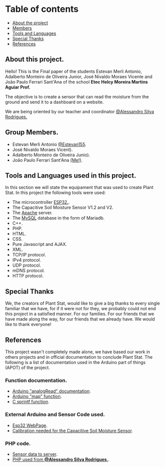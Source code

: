 # Table of contents

- [About the project](#about)
- [Members](#members)
- [Tools and Languages](#tools)
- [Special Thanks](#thanks)
- [References](#refs)

## <a id="about">About this project.</a>

Hello! This is the Final paper of the students Estevan Merli Antonio, Adalberto Monteiro de Oliveira Junior, José Nivaldo Moraes Vicente and João Paulo Ferrari Sant'Ana of the school **Etec Helcy Moreira Martins Aguiar Prof.**

The objective is to create a sensor that can read the moisture from the ground and send it to a dashboard on a website.

We are being oriented by our teacher and coordinator [@Alessandro Silva Rodrigues.](https://github.com/Alesr50)
## <a id="members">Group Members.</a>

- Estevan Merli Antonio [@Estevan155](https://github.com/Estevan155).
- José Nivaldo Moraes Vicent).
- Adalberto Monteiro de Oliveira Junio).
- João Paulo Ferrari Sant'Ana [(Me!)](https://github.com/GhostlyTrincket/).

## <a id="tools">Tools and Languages used in this project.</a>

In this section we will state the equipament that was used to create Plant Stat.
In this project the following tools were used:

- The microcontroller [ESP32.](https://www.espressif.com/en/products/socs/esp32).
- The Capacitive Soil Moisture Sensor V1.2 and V2.
- The [Apache](https://httpd.apache.org/) server.
- The [MySQL](https://mariadb.org/) database in the form of Mariadb.
- C++.
- PHP.
- HTML.
- CSS.
- Pure Javascript and AJAX.
- XML.
- TCP/IP protocol.
- IPv4 protocol.
- UDP protocol.
- mDNS protocol.
- HTTP protocol.

## <a id="thanks">Special Thanks</a>

We, the creators of Plant Stat, would like to give a big thanks to every single familiar that we have, for if it were not for they, we probably could not end this project in a satisfied manner.
For our families.
For our friends that we have made along the way, for our friends that we already have.
We would like to thank everyone!

## <a id="refs">References</a>

This project wasn't completely made alone, we have based our work in others projects and in official documentation to conclude Plant Stat.
The following is a list of documentation used in the Arduino part of things (APOT) of the project.

### Function documentation.

- [Arduino "analogRead" documentation](https://www.arduino.cc/reference/en/language/functions/analog-io/analogread/).
- [Arduino "map" function](https://www.arduino.cc/reference/en/language/functions/math/map).
- [C sprintf function](https://www.tutorialspoint.com/c_standard_library/c_function_sprintf.htm).

### External Arduino and Sensor Code used.

- [Esp32 WebPage](https://github.com/kriskasprzak/esp32_webpage).
- [Calibration needed for the Capacitive Soil Moisture Sensor](https://how2electronics.com/interface-capacitive-soil-moisture-arduino/).

### PHP code.

- [Sensor data to server](https://morioh.com/a/194e25bbbc8d/sending-sensor-data-to-localhost-using-iot-development-board-esp8266-12).
- [PHP used from __@Alessandro Silva Rodrigues__.](https://github.com/Alesr50/InfoWebPDO2/).
